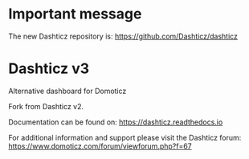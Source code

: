 # Important message #

The new Dashticz repository is:
https://github.com/Dashticz/dashticz

# Dashticz v3
Alternative dashboard for Domoticz

Fork from Dashticz v2.

Documentation can be found on:
https://dashticz.readthedocs.io

For additional information and support please visit the Dashticz forum:
https://www.domoticz.com/forum/viewforum.php?f=67
